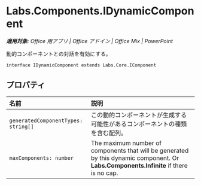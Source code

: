 
# <a name="labs.components.idynamiccomponent"></a>Labs.Components.IDynamicComponent

 _**適用対象:** Office 用アプリ | Office アドイン | Office Mix | PowerPoint_

動的コンポーネントとの対話を有効にする。

```
interface IDynamicComponent extends Labs.Core.IComponent
```


## <a name="properties"></a>プロパティ


|名前|説明|
|:-----|:-----|
| `generatedComponentTypes: string[]`|この動的コンポーネントが生成する可能性があるコンポーネントの種類を含む配列。|
| `maxComponents: number`|The maximum number of components that will be generated by this dynamic component. Or  **Labs.Components.Infinite** if there is no cap.|
